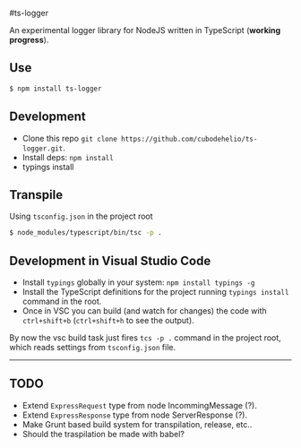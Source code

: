 #ts-logger

An experimental logger library for NodeJS written in TypeScript (__working progress__).

## Use

```sh
$ npm install ts-logger
```

## Development

* Clone this repo `git clone https://github.com/cubodehelio/ts-logger.git`.
* Install deps: `npm install`
* typings install

## Transpile

Using `tsconfig.json` in the project root

```sh
$ node_modules/typescript/bin/tsc -p .
```


## Development in Visual Studio Code

+ Install `typings` globally in your system: `npm install typings -g`
+ Install the TypeScript definitions for the project running `typings install` command in the root.
+ Once in VSC you can build (and watch for changes) the code with `ctrl+shift+b` (`ctrl+shift+h` to see the output).

By now the vsc build task just fires `tcs -p .` command in the project root, which reads settings from `tsconfig.json` file.

-------------------------------------------------------------------------------

## TODO

+ Extend `ExpressRequest` type from node IncommingMessage (?).
+ Extend `ExpressResponse` type from node ServerResponse (?).
+ Make Grunt based build system for transpilation, release, etc..
+ Should the traspilation be made with babel?